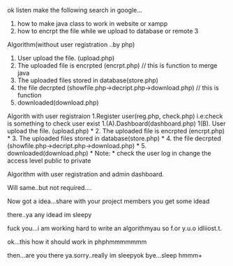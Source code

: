 ok listen make the following search in google...

  1. how to make java class to work in website or xampp
  2. how to encrpt the file while we upload to database or remote
  3

  Algorithm(without user registration ..by php)
  1. User upload the file. (upload.php)
  2. The uploaded file is encrpted (encrpt.php) // this is function to merge java
  3. The uploaded files stored in database(store.php)
  4. the file decrpted (showfile.php->decript.php->download.php) // this is function
  5. downloaded(download.php)

  Algorith with user registraion
  1.Register user(reg.php, check.php) i.e:check is something to check user exist
  1.(A).Dashboard(dashboard.php)
  1(B). User upload the file. (upload.php) *
  2. The uploaded file is encrpted (encrpt.php) *
  3. The uploaded files stored in database(store.php) *
  4. the file decrpted (showfile.php->decript.php->download.php) *
  5. downloaded(download.php) *
  Note: * check the user log in change the access level public to private

  Algorithm with user registration and admin dashboard.

  Will same..but not required....

  Now got a idea...share with your project members you get some idead

  there..ya any idead
  im sleepy

  fuck you...i am working hard to write an algorithmyau so f.or y.u.o
  idliiost.t.

  ok...this how it should work in phphmmmmmmm

  then...are you there ya.sorry..really im sleepyok bye...sleep hmmm+